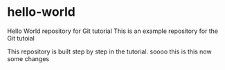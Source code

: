 # hello-world
Hello World repository for Git tutorial
This is an example repository for the Git tutoial 

This repository is built step by step in the tutorial.
soooo this is this
now some changes
